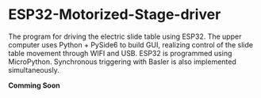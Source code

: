 # ESP32-Motorized-Stage-driver
 The program for driving the electric slide table using ESP32. The upper computer uses Python + PySide6 to build GUI, realizing control of the slide table movement through WIFI and USB. ESP32 is programmed using MicroPython. Synchronous triggering with Basler is also implemented simultaneously.


**Comming Soon**